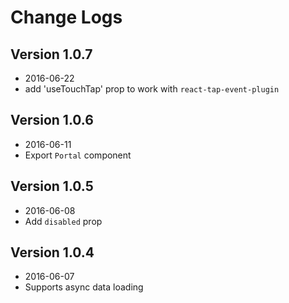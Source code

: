 # Change Logs

## Version 1.0.7

- 2016-06-22
- add 'useTouchTap' prop to work with `react-tap-event-plugin`

## Version 1.0.6

- 2016-06-11
- Export `Portal` component

## Version 1.0.5

- 2016-06-08
- Add `disabled` prop

## Version 1.0.4

- 2016-06-07
- Supports async data loading